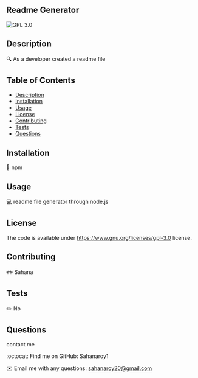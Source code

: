 
  ## Readme Generator
  ![GPL 3.0](https://img.shields.io/badge/License-GPL%20v3-blue.svg)
 
  
  ## Description
  🔍 As a developer created a readme file
  
  ## Table of Contents
  - [Description](#description)
  - [Installation](#installation)
  - [Usage](#usage)
  - [License](#license)
  - [Contributing](#contributing)
  - [Tests](#tests)
  - [Questions](#questions)
  
  ## Installation
  💾 npm
  
  ## Usage
  💻 readme file generator through node.js
  
  ## License

  The code is available under https://www.gnu.org/licenses/gpl-3.0 license.
  
  ## Contributing
  👪 Sahana
  
  ## Tests
  ✏️ No
  
  ## Questions
  contact me

  :octocat: Find me on GitHub: Sahanaroy1

  ✉️ Email me with any questions: sahanaroy20@gmail.com
